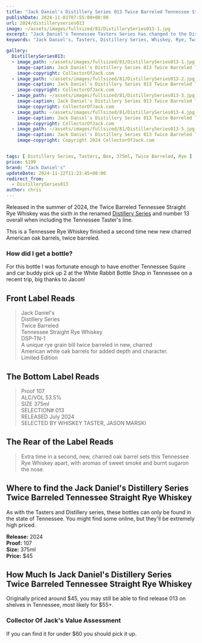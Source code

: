 ```yaml
---
title: "Jack Daniel's Distillery Series 013 Twice Barreled Tennessee Straight Rye Whiskey"
publishDate: 2024-11-01T07:55:00+00:00
url: 2024/distilleryseries013
image: ~/assets/images/fullsized/81/DistillerySeries013-1.jpg
excerpt: "Jack Daniel's Tennessee Tasters Series has changed to the Distillery Series with release 010, this is the 013 release Twice Barreled Tennessee Straight Rye Whiskey"
keywords: "Jack Daniel's, Tasters, Distillery Series, Whiskey, Rye, Twice Barreled"

gallery:
  DistillerySeries013:
  - image_path: ~/assets/images/fullsized/81/DistillerySeries013-1.jpg
    image-caption: Jack Daniel's Distillery Series 013 Twice Barreled Tennessee Straight Rye Whiskey Front of Bottle
    image-copyright: CollectorOfJack.com
  - image_path: ~/assets/images/fullsized/81/DistillerySeries013-2.jpg
    image-caption: Jack Daniel's Distillery Series 013 Twice Barreled Tennessee Straight Rye Whiskey Front of Bottle
    image-copyright: CollectorOfJack.com
  - image_path: ~/assets/images/fullsized/81/DistillerySeries013-3.jpg
    image-caption: Jack Daniel's Distillery Series 013 Twice Barreled Tennessee Straight Rye Whiskey Side/Rear of Bottle
    image-copyright: CollectorOfJack.com
  - image_path: ~/assets/images/fullsized/81/DistillerySeries013-4.jpg
    image-caption: Jack Daniel's Distillery Series 013 Twice Barreled Tennessee Straight Rye Whiskey Side/Rear of Bottle
    image-copyright: CollectorOfJack.com
  - image_path: ~/assets/images/fullsized/81/DistillerySeries013-5.jpg
    image-caption: Jack Daniel's Distillery Series 013 Twice Barreled Tennessee Straight Rye Whiskey Side/Rear of Bottle
    image-copyright: Copyright 2024 CollectorOfJack.com


tags: [ Distillery Series, Tasters, Box, 375ml, Twice Barreled, Rye ]
price: $199
brand: "Jack Daniel's"
updateDate: 2024-11-22T11:23:45+00:00
redirect_from:
  - DistillerySeries013
author: chris
---
```

Released in the summer of 2024, the Twice Barreled Tennessee Straight Rye Whiskey was the sixth in the renamed [Distillery Series](/series/tasters-distillery) and number 13 overall when including the Tennessee Taster's line.

This is a Tennessee Rye Whiskey finished a second time new new charred American oak barrels, twice barreled.

### How did I get a bottle?
For this bottle I was fortunate enough to have enother Tennessee Squire and car buddy pick up 2 at the White Rabbit Bottle Shop in Tennessee on a recent trip, big thanks to Jacon! 

## Front Label Reads
> Jack Daniel's  
> Distillery Series  
> Twice Barreled  
> Tennessee Straight Rye Whiskey  
> DSP-TN-1  
> A unique rye grain bill twice barreled in new, charred  
> American white oak barrels for added depth and character.  
> Limited Edition  


## The Bottom Label Reads
> Proof 107  
> ALC/VOL 53.5%  
> SIZE 375ml  
> SELECTION# 013  
> RELEASED July 2024  
> SELECTED BY WHISKEY TASTER, JASON MARSKI  

## The Rear of the Label Reads
> Extra time in a second, new, charred oak barrel sets this Tennessee Rye Whiskey apart, with aromas of sweet smoke and burnt sugaron the nose.

## Where to find the Jack Daniel's Distillery Series Twice Barreled Tennessee Straight Rye Whiskey
As with the Tasters and Distillery series, these bottles can only be found in the state of Tennessee. You might find some online, but they'll be extremely high priced.

**Release:** 2024  
**Proof:** 107  
**Size:** 375ml  
**Price:** $45  


## How Much Is Jack Daniel's Distillery Series Twice Barreled Tennessee Straight Rye Whiskey
Originally priced around $45, you may still be able to find release 013 on shelves in Tennessee, most likely for $55+.
 
### Collector Of Jack's Value Assessment
If you can find it for under $60 you should pick it up.

